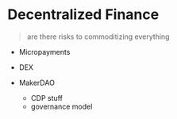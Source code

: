 # Decentralized Finance

> are there risks to commoditizing everything

* Micropayments

* DEX

* MakerDAO
    * CDP stuff
    * governance model